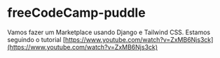 # freeCodeCamp-puddle


Vamos fazer um Marketplace usando Django e Tailwind CSS. 
Estamos seguindo o tutorial  [https://www.youtube.com/watch?v=ZxMB6Njs3ck](https://www.youtube.com/watch?v=ZxMB6Njs3ck)



